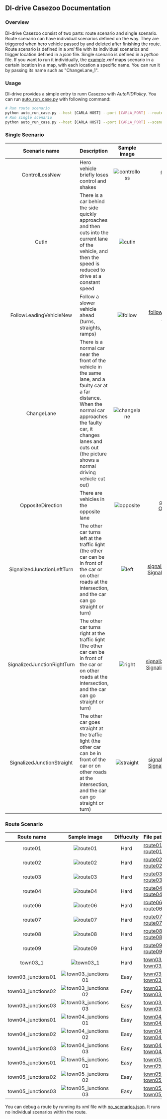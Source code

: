 ## DI-drive Casezoo Documentation

### Overview

DI-drive Casezoo consist of two parts: route scenario and single scenario. Route scenario can have individual scenarios
defined on the way. They are triggered when hero vehicle passed by and deleted after finishing the route.
Route scenario is defined in a *xml* file with its individual  scenarios and trigger location defined in a *json* file.
Single scenario is defined in a *python* file. If you want to run it individually, the [example](../core/data/example)
*xml* maps scenario in a certain location in a map, with each location a specific name. You can run it by passing its
name such as "ChangeLane_1".

### Usage
DI-drive provides a simple entry to runn Casezoo with *AutoPIDPolicy*. You can run [auto_run_case.py](../demo/auto_run/auto_run_case.py)
with following command:

``` bash
# Run route scenario
python auto_run_case.py --host [CARLA HOST] --port [CARLA_PORT] --route [ROUTE_FILE_PATH] [CONFIG_FILE_PATH]
# Run single scenario
python auto_run_case.py --host [CARLA HOST] --port [CARLA_PORT] --scenario [SCENARIO_NAME]
```

### Single Scenario

| Scenario name | Description | Sample image | File path |
| :---: | :--- | :---: | :---: |
| ControlLossNew | Hero vehicle briefly loses control and shakes | ![controlloss](figs/controlloss.png) | [control_loss_new.py](../core/simulators/srunner/scenarios/control_loss_new.py) <br> [ControlLoss.xml](../core/data/casezoo/example/ControlLoss.xml) |
| CutIn | There is a car behind the side quickly approaches and then cuts into the current lane of the vehicle, and then the speed is reduced to drive at a constant speed | ![cutin](figs/cutin.png) | [cut_in_new.py](../core/simulators/srunner/scenarios/cut_in_new.py) <br> [CutIn.xml](../core/data/casezoo/example/CutIn.xml) |
| FollowLeadingVehicleNew | Follow a slower vehicle ahead (turns, straights, ramps) | ![follow](figs/follow.png) | [follow_leading_vehicle_new.py](../core/simulators/srunner/scenarios/follow_leading_vehicle_new.py) <br> [LeadingVehicle.xml](../core/data/casezoo/example/LeadingVehicle.xml)|
| ChangeLane | There is a normal car near the front of the vehicle in the same lane, and a faulty car at a far distance. When the normal car approaches the faulty car, it changes lanes and cuts out (the picture shows a normal driving vehicle cut out)| ![changelane](figs/changelane.png)| [change_lane.py](../core/simulators/srunner/scenarios/change_lane.py) <br> [ChangeLane.xml](../core/data/casezoo/example/ChangeLane.xml)|
| OppositeDirection | There are vehicles in the opposite lane| ![opposite](figs/opposite.png)| [opposite_direction.py](../core/simulators/srunner/scenarios/opposite_direction.py) <br> [OppositeDirection.xml](../core/data/casezoo/example/OppositeDirection.xml)|
| SignalizedJunctionLeftTurn | The other car turns left at the traffic light (the other car can be in front of the car or on other roads at the intersection, and the car can go straight or turn)| ![left](figs/left.png)| [signalized_junction_left_turn.py](../core/simulators/srunner/scenarios/signalized_junction_left_turn.py) <br> [SignalizedJunctionLeftTurn.xml](../core/data/casezoo/example/SignalizedJunctionLeftTurn.xml)|
| SignalizedJunctionRightTurn | The other car turns right at the traffic light (the other car can be in front of the car or on other roads at the intersection, and the car can go straight or turn)| ![right](figs/right.png)| [signalized_junction_right_turn.py](../core/simulators/srunner/scenarios/signalized_junction_right_turn.py) <br> [SignalizedJunctionRightTurn.xml](../core/data/casezoo/example/SignalizedJunctionRightTurn.xml)|
| SignalizedJunctionStraight | The other car goes straight at the traffic light (the other car can be in front of the car or on other roads at the intersection, and the car can go straight or turn)| ![straight](figs/straight.png)| [signalized_junction_straight.py](../core/simulators/srunner/scenarios/signalized_junction_straight.py) <br> [SignalizedJunctionStraight.xml](../core/data/casezoo/example/SignalizedJunctionStraight.xml)|

### Route Scenario

| Route name | Sample image | Diffuculty | File path |
| :---: | :---: | :---: | :--- |
| route01 | ![route01](figs/route01.png) | Hard |[route01.xml](../core/data/casezoo/routes/route01.xml) <br> [route01.json](../core/data/casezoo/configs/route01.json)|
| route02 | ![route02](figs/route02.png)| Hard |[route02.xml](../core/data/casezoo/routes/route02.xml) <br> [route02.json](../core/data/casezoo/configs/route02.json)|
| route03 | ![route03](figs/route03.png)| Hard |[route03.xml](../core/data/casezoo/routes/route03.xml) <br> [route03.json](../core/data/casezoo/configs/route03.json)|
| route04 | ![route04](figs/route04.png)| Hard |[route04.xml](../core/data/casezoo/routes/route04.xml) <br> [route04.json](../core/data/casezoo/configs/route04.json)|
| route06 | ![route06](figs/route06.png)| Hard |[route06.xml](../core/data/casezoo/routes/route06.xml) <br> [route06.json](../core/data/casezoo/configs/route06.json)|
| route07 | ![route07](figs/route07.png)| Hard |[route07.xml](../core/data/casezoo/routes/route07.xml) <br> [route07.json](../core/data/casezoo/configs/route07.json)|
| route08 | ![route08](figs/route08.png)| Hard |[route08.xml](../core/data/casezoo/routes/route08.xml) <br> [route08.json](../core/data/casezoo/configs/route08.json)|
| route09 | ![route09](figs/route09.png)| Hard |[route09.xml](../core/data/casezoo/routes/route09.xml) <br> [route09.json](../core/data/casezoo/configs/route09.json)|
| town03_1 | ![town03_1](figs/town03_1.png)| Hard |[town03_1.xml](../core/data/casezoo/routes/town03_1.xml) <br> [town03_1.json](../core/data/casezoo/configs/town03_1.json)|
| town03_junctions01 | ![town03_junctions01](figs/town03_junctions01.png) | Easy | [town03_junctions01.xml](../core/data/casezoo/routes/town03_junctions01.xml) <br> [town03_junctions01.json](../core/data/casezoo/configs/town03_junctions01.json) |
| town03_junctions02 | ![town03_junctions02](figs/town03_junctions02.png)| Easy | [town03_junctions02.xml](../core/data/casezoo/routes/town03_junctions02.xml) <br> [town03_junctions02.json](../core/data/casezoo/configs/town03_junctions02.json) |
| town03_junctions03 | ![town03_junctions03](figs/town03_junctions03.png)| Easy | [town03_junctions03.xml](../core/data/casezoo/routes/town03_junctions03.xml) <br> [town03_junctions03.json](../core/data/casezoo/configs/town03_junctions03.json) |
| town04_junctions01 | ![town04_junctions01](figs/town04_junctions01.png)| Easy | [town04_junctions01.xml](../core/data/casezoo/routes/town04_junctions01.xml) <br> [town04_junctions01.json](../core/data/casezoo/configs/town04_junctions01.json) |
| town04_junctions02 | ![town04_junctions02](figs/town04_junctions02.png)| Easy | [town04_junctions02.xml](../core/data/casezoo/routes/town04_junctions02.xml) <br> [town04_junctions02.json](../core/data/casezoo/configs/town04_junctions02.json) |
| town04_junctions03 | ![town04_junctions03](figs/town04_junctions03.png)| Easy | [town04_junctions03.xml](../core/data/casezoo/routes/town04_junctions03.xml) <br> [town04_junctions03.json](../core/data/casezoo/configs/town04_junctions03.json) |
| town05_junctions01 | ![town05_junctions01](figs/town05_junctions01.png)| Easy | [town05_junctions01.xml](../core/data/casezoo/routes/town05_junctions01.xml) <br> [town05_junctions01.json](../core/data/casezoo/configs/town05_junctions01.json) |
| town05_junctions02 | ![town05_junctions02](figs/town05_junctions02.png)| Easy | [town05_junctions02.xml](../core/data/casezoo/routes/town05_junctions02.xml) <br> [town05_junctions02.json](../core/data/casezoo/configs/town05_junctions02.json) |
| town05_junctions03 | ![town05_junctions03](figs/town05_junctions03.png)| Easy | [town05_junctions03.xml](../core/data/casezoo/routes/town05_junctions03.xml) <br> [town05_junctions03.json](../core/data/casezoo/configs/town05_junctions03.json) |

You can debug a route by running its *xml* file with [no_scenarios.json](../core/data/casezoo/configs/no_scenarios.json). It runs no individual scenarios within the route.